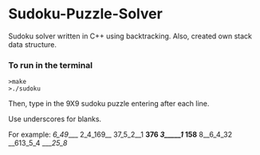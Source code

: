 # Sudoku-Puzzle-Solver
Sudoku solver written in C++ using backtracking. Also, created own stack data structure.
### To run in the terminal
    >make
    >./sudoku
Then, type in the 9X9 sudoku puzzle entering after each line. 

Use underscores for blanks.

For example:
    _6_49____ 
    2_4_169__
    37_5_2__1
    ______376
    _3_____1_
    158______
    8__6_4_32
    __613_5_4
    ____25_8_
